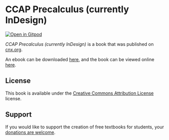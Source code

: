 # CCAP Precalculus (currently InDesign)

[![Open in Gitpod](https://gitpod.io/button/open-in-gitpod.svg)](https://gitpod.io/from-referrer/)

_CCAP Precalculus (currently InDesign)_ is a book that was published on [cnx.org](https://cnx.org/).

An ebook can be downloaded [here](https://github.com/cnx-user-books/cnxbook-ccap-precalculus-currently-indesign/releases/latest), and the book can be viewed online [here](https://github.com/cnx-user-books/cnxbook-ccap-precalculus-currently-indesign/releases/latest).

## License
This book is available under the [Creative Commons Attribution License](./LICENSE) license.

## Support
If you would like to support the creation of free textbooks for students, your [donations are welcome](https://riceconnect.rice.edu/donation/support-openstax-banner).
